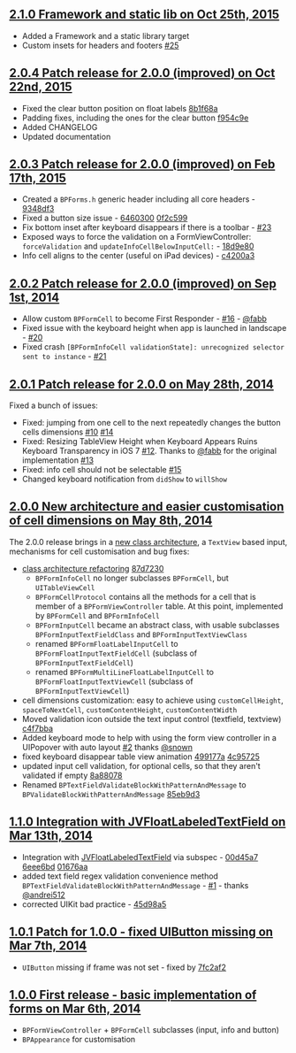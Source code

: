 ## [2.1.0 Framework and static lib on Oct 25th, 2015](https://github.com/bpoplauschi/BPForms/releases/tag/2.1.0)
- Added a Framework and a static library target
- Custom insets for headers and footers [#25](https://github.com/bpoplauschi/BPForms/pull/25)

## [2.0.4 Patch release for 2.0.0 (improved) on Oct 22nd, 2015](https://github.com/bpoplauschi/BPForms/releases/tag/2.0.4)
- Fixed the clear button position on float labels [8b1f68a](https://github.com/bpoplauschi/BPForms/commit/8b1f68a)
- Padding fixes, including the ones for the clear button [f954c9e](https://github.com/bpoplauschi/BPForms/commit/f954c9e)
- Added CHANGELOG
- Updated documentation

## [2.0.3 Patch release for 2.0.0 (improved) on Feb 17th, 2015](https://github.com/bpoplauschi/BPForms/releases/tag/2.0.3)
- Created a `BPForms.h` generic header including all core headers - [9348df3](https://github.com/bpoplauschi/BPForms/commit/9348df3)
- Fixed a button size issue - [6460300](https://github.com/bpoplauschi/BPForms/commit/6460300) [0f2c599](https://github.com/bpoplauschi/BPForms/commit/0f2c599)
- Fix bottom inset after keyboard disappears if there is a toolbar - [#23](https://github.com/bpoplauschi/BPForms/pull/23)
- Exposed ways to force the validation on a FormViewController: `forceValidation` and `updateInfoCellBelowInputCell:` - [18d9e80](https://github.com/bpoplauschi/BPForms/commit/18d9e80)
- Info cell aligns to the center (useful on iPad devices) - [c4200a3](https://github.com/bpoplauschi/BPForms/commit/c4200a3)

## [2.0.2 Patch release for 2.0.0 (improved) on Sep 1st, 2014](https://github.com/bpoplauschi/BPForms/releases/tag/2.0.2)
- Allow custom `BPFormCell` to become First Responder - [#16](https://github.com/bpoplauschi/BPForms/pull/16) - [@fabb](https://github.com/fabb)
- Fixed issue with the keyboard height when app is launched in landscape - [#20](https://github.com/bpoplauschi/BPForms/issues/20)
- Fixed crash `[BPFormInfoCell validationState]: unrecognized selector sent to instance` - [#21](https://github.com/bpoplauschi/BPForms/issues/21)

## [2.0.1 Patch release for 2.0.0 on May 28th, 2014](https://github.com/bpoplauschi/BPForms/releases/tag/2.0.1)
Fixed a bunch of issues:
- Fixed: jumping from one cell to the next repeatedly changes the button cells dimensions [#10](https://github.com/bpoplauschi/BPForms/issues/10) [#14](https://github.com/bpoplauschi/BPForms/issues/14)
- Fixed: Resizing TableView Height when Keyboard Appears Ruins Keyboard Transparency in iOS 7 [#12](https://github.com/bpoplauschi/BPForms/issues/12). Thanks to [@fabb](https://github.com/fabb) for the original implementation [#13](https://github.com/bpoplauschi/BPForms/pull/13)
- Fixed: info cell should not be selectable [#15](https://github.com/bpoplauschi/BPForms/issues/15)
- Changed keyboard notification from `didShow` to `willShow`

## [2.0.0 New architecture and easier customisation of cell dimensions on May 8th, 2014](https://github.com/bpoplauschi/BPForms/releases/tag/2.0.0)
The 2.0.0 release brings in a [new class architecture](https://github.com/bpoplauschi/BPForms/raw/master/BPFormsSimpleClassDiagram.jpeg), a `TextView` based input, mechanisms for cell customisation and bug fixes:

- [class architecture refactoring](https://github.com/bpoplauschi/BPForms/raw/master/BPFormsSimpleClassDiagram.jpeg) [87d7230](https://github.com/bpoplauschi/BPForms/commit/87d7230)
  - `BPFormInfoCell` no longer subclasses `BPFormCell`, but `UITableViewCell`
  - `BPFormCellProtocol` contains all the methods for a cell that is member of a `BPFormViewController` table. At this point, implemented by `BPFormCell` and `BPFormInfoCell`
  - `BPFormInputCell` became an abstract class, with usable subclasses `BPFormInputTextFieldClass` and `BPFormInputTextViewClass`
  - renamed `BPFormFloatLabelInputCell` to `BPFormFloatInputTextFieldCell` (subclass of `BPFormInputTextFieldCell`)
  - renamed `BPFormMultiLineFloatLabelInputCell` to `BPFormFloatInputTextViewCell` (subclass of `BPFormInputTextViewCell`)
- cell dimensions customization: easy to achieve using `customCellHeight`, `spaceToNextCell`, `customContentHeight`, `customContentWidth`
- Moved validation icon outside the text input control (textfield, textview) [c4f7bba](https://github.com/bpoplauschi/BPForms/commit/c4f7bba)
- Added keyboard mode to help with using the form view controller in a UIPopover with auto layout [#2](https://github.com/bpoplauschi/BPForms/pull/2) thanks [@snown](https://github.com/snown)
- fixed keyboard disappear table view animation [499177a](https://github.com/bpoplauschi/BPForms/commit/499177a) [4c95725](https://github.com/bpoplauschi/BPForms/commit/4c95725)
- updated input cell validation, for optional cells, so that they aren't validated if empty [8a88078](https://github.com/bpoplauschi/BPForms/commit/8a88078)
- Renamed `BPTextFieldValidateBlockWithPatternAndMessage` to `BPValidateBlockWithPatternAndMessage` [85eb9d3](https://github.com/bpoplauschi/BPForms/commit/85eb9d3)

## [1.1.0 Integration with JVFloatLabeledTextField on Mar 13th, 2014](https://github.com/bpoplauschi/BPForms/releases/tag/1.1.0)
- Integration with [JVFloatLabeledTextField](https://github.com/jverdi/JVFloatLabeledTextField) via subspec - [00d45a7](https://github.com/bpoplauschi/BPForms/commit/00d45a7) [6eee6bd](https://github.com/bpoplauschi/BPForms/commit/6eee6bd) [01676aa](https://github.com/bpoplauschi/BPForms/commit/01676aa)
- added text field regex validation convenience method `BPTextFieldValidateBlockWithPatternAndMessage` - [#1](https://github.com/bpoplauschi/BPForms/pull/1) - thanks [@andrei512](https://github.com/andrei512)
- corrected UIKit bad practice - [45d98a5](https://github.com/bpoplauschi/BPForms/commit/45d98a5)

## [1.0.1 Patch for 1.0.0 - fixed UIButton missing on Mar 7th, 2014](https://github.com/bpoplauschi/BPForms/releases/tag/1.0.1)
- `UIButton` missing if frame was not set - fixed by [7fc2af2](https://github.com/bpoplauschi/BPForms/commit/7fc2af2)

## [1.0.0 First release - basic implementation of forms on Mar 6th, 2014](https://github.com/bpoplauschi/BPForms/releases/tag/1.0.0)
- `BPFormViewController` + `BPFormCell` subclasses (input, info and button)
- `BPAppearance` for customisation
